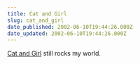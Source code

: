 ```yaml
---
title: Cat and Girl
slug: cat_and_girl
date_published: 2002-06-10T19:44:26.000Z
date_updated: 2002-06-10T19:44:26.000Z
---
```


[Cat and Girl](http://wso.williams.edu/~dgambrel/catgirl/splash.html) still rocks my world.
